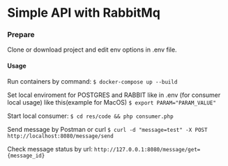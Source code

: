 # Simple API with RabbitMq

### Prepare

Clone or download project and edit env options in .env file.

#### Usage
Run containers by command:
`$ docker-compose up --build`

Set local enviroment for POSTGRES and RABBIT like in .env (for consumer local usage) like this(example for MacOS)
`$ export PARAM="PARAM_VALUE"`

Start local consumer:
`$ cd res/code && php consumer.php`

Send message by Postman or curl 
`$ curl -d "message=test" -X POST http://localhost:8080/message/send`

Check message status by url:
`http://127.0.0.1:8080/message/get={message_id}`